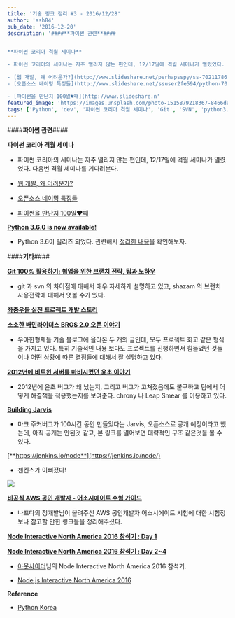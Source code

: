 ```yaml
---
title: '기술 링크 정리 #3 - 2016/12/28'
author: 'ash84'
pub_date: '2016-12-20'
description: '####**파이썬 관련**####


**파이썬 코리아 격월 세미나**

- 파이썬 코리아의 세미나는 자주 열리지 않는 편인데, 12/17일에 격월 세미나가 열렸었다. 다음번 격월 세미나를 기다려본다. 

- [웹 개발, 왜 어려운가?](http://www.slideshare.net/perhapsspy/ss-70211786)
- [오픈소스 네이밍 특징들](http://www.slideshare.net/ssuser2fe594/python-70220360)

- [파이썬을 만난지 100일♥째](http://www.slideshare.n'
featured_image: 'https://images.unsplash.com/photo-1515879218367-8466d910aaa4?ixlib=rb-0.3.5&ixid=eyJhcHBfaWQiOjEyMDd9&s=575755492ef51726cb066f422908b9d7&auto=format&fit=crop&w=1349&q=80'
tags: ['Python', 'dev', '파이썬 코리아 격월 세미나', 'Git', 'SVN', 'python3.6', 'Building Jarvis', 'jenkins', 'Node.js', 'tech-links']
---
```


####**파이썬 관련**####


**파이썬 코리아 격월 세미나**

- 파이썬 코리아의 세미나는 자주 열리지 않는 편인데, 12/17일에 격월 세미나가 열렸었다. 다음번 격월 세미나를 기다려본다. 

- [웹 개발, 왜 어려운가?](http://www.slideshare.net/perhapsspy/ss-70211786)
- [오픈소스 네이밍 특징들](http://www.slideshare.net/ssuser2fe594/python-70220360)

- [파이썬을 만난지 100일♥째](http://www.slideshare.net/ssuser971274/100-70226396?ref=http://raccoonyy.github.io/python-news-for-korean-3rd-week-dec/)



[**Python 3.6.0 is now available!**](http://blog.python.org/2016/12/python-360-is-now-available.html)

- Python 3.6이 릴리즈 되었다. 관련해서 [정리한 내용](http://raccoonyy.github.io/whats-new-in-python-3-6-korean/)을 확인해보자. 


####**기타**####

[**Git 100% 활용하기: 협업을 위한 브랜치 전략, 팁과 노하우**](https://realm.io/kr/news/360andev-savvas-dalkitsis-using-git-like-a-pro/)

- git 과 svn 의 차이점에 대해서 매우 자세하게 설명하고 있고, shazam 의 브랜치 사용전략에 대해서 엿볼 수가 있다. 


[**좌충우돌 실전 프로젝트 개발 스토리**](http://woowabros.github.io/experience/2016/12/23/baemin-auth-project-developer-story.html)

[**소소한 배민라이더스 BROS 2.0 오픈 이야기**](http://woowabros.github.io/experience/2016/12/27/baemin-riders-project.html)

- 우아한형제들 기술 블로그에 올라온 두 개의 글인데, 모두 프로젝트 회고 같은 형식을 가지고 있다. 특히 기술적인 내용 보다도 프로젝트를 진행하면서 힘들었던 것들이나 어떤 상황에 따른 결정들에 대해서 잘 설명하고 있다. 

[**2012년에 비트윈 서버를 마비시켰던 윤초 이야기**](http://engineering.vcnc.co.kr/2016/12/struggling-with-the-leap-second/)

- 2012년에 윤초 버그가 왜 났는지, 그리고 버그가 고쳐졌음에도 불구하고 팀에서 어떻게 해결책을 적용했는지를 보여준다. chrony 나 Leap Smear 를 이용하고 있다. 


[**Building Jarvis**](https://www.facebook.com/notes/mark-zuckerberg/building-jarvis/10154361492931634?hc_location=ufi)

- 마크 주커버그가 100시간 동안 만들었다는 Jarvis, 오픈소스로 공개 예정이라고 했는데, 아직 공개는 안된것 같고, 본 링크를 열어보면 대략적인 구조 같은것을 볼 수 있다.  

[**https://jenkins.io/node**](https://jenkins.io/node/)

- 젠킨스가 이뻐졌다!

![](https://jenkins.io/images/post-images/blueocean/successful-pipeline.png)

[**비공식 AWS 공인 개발자 - 어소시에이트 수험 가이드**](https://gist.github.com/serithemage/df61aaf396046eff7244b6eaa8d58d4a)

- 나프다의 정개발님이 올려주신 AWS 공인개발자 어소시에이트 시험에 대한 시험정보나 참고할 만한 링크들을 정리해주셨다. 



[**Node Interactive North America 2016 참석기 : Day 1**](https://blog.outsider.ne.kr/1257)

[**Node Interactive North America 2016 참석기 : Day 2~4**](https://blog.outsider.ne.kr/1258)

- [아웃사이더](https://blog.outsider.ne.kr)님의 Node Interactive North America 2016 참석기.

- [Node.js Interactive North America 2016](https://www.youtube.com/playlist?list=PLfMzBWSH11xYaaHMalNKqcEurBH8LstB8)



**Reference**

- [Python Korea](https://www.facebook.com/groups/pythonkorea/)

